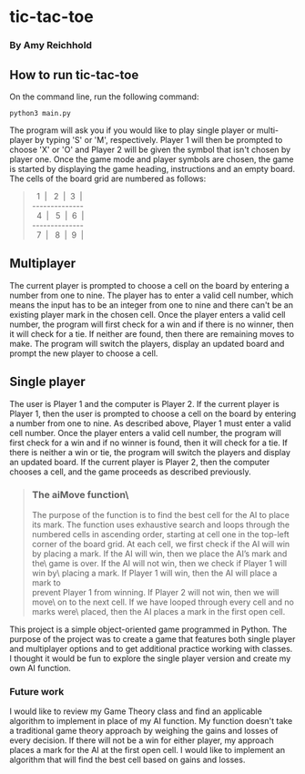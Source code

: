 # tic-tac-toe
### By Amy Reichhold

## How to run tic-tac-toe
On the command line, run the following command:
```
python3 main.py
```
The program will ask you if you would like to play single player or multi-
player by typing 'S' or 'M', respectively. Player 1 will then be prompted to 
choose 'X' or 'O' and Player 2 will be given the symbol that isn't chosen by 
player one. Once the game mode and player symbols are chosen, the game 
is started by displaying the game heading, instructions and an empty board.
The cells of the board grid are numbered as follows:
> &nbsp; 1 &nbsp;| &nbsp; 2 &nbsp;|&nbsp; 3 &nbsp;| \
> -------------- \
> &nbsp; 4 &nbsp;| &nbsp; 5 &nbsp;|&nbsp; 6 &nbsp;| \
> -------------- \
> &nbsp; 7 &nbsp;| &nbsp; 8 &nbsp;|&nbsp; 9 &nbsp;| 


## Multiplayer
The current player is prompted to choose a cell on the board by entering a
number from one to nine. The player has to enter a valid cell number, which
means the input has to be an integer from one to nine and there can't be an
existing player mark in the chosen cell. Once the player enters a valid cell
number, the program will first check for a win and if there is no winner, 
then it will check for a tie. If neither are found, then there are remaining 
moves to make. The program will switch the players, display an updated 
board and prompt the new player to choose a cell.


## Single player
The user is Player 1 and the computer is Player 2. If the current player is
Player 1, then the user is prompted to choose a cell on the board by entering 
a number from one to nine. As described above, Player 1 must enter a valid 
cell number. Once the player enters a valid cell number, the program will 
first check for a win and if no winner is found, then it will check for a tie.
If there is neither a win or tie, the program will switch the players and 
display an updated board. If the current player is Player 2, then the 
computer chooses a cell, and the game proceeds as described previously.
> ### The aiMove function\
> The purpose of the function is to find the best cell for the AI to place\
> its mark. The function uses exhaustive search and loops through the\
> numbered cells in ascending order, starting at cell one in the top-left\
> corner of the board grid. At each cell, we first check if the AI will win\
> by placing a mark. If the AI will win, then we place the AI’s mark and the\ 
> game is over. If the AI will not win, then we check if Player 1 will win by\ 
> placing a mark. If Player 1 will win, then the AI will place a mark to\
> prevent Player 1 from winning. If Player 2 will not win, then we will move\ 
> on to the next cell. If we have looped through every cell and no marks were\ 
> placed, then the AI places a mark in the first open cell.

This project is a simple object-oriented game programmed in Python. The 
purpose of the project was to create a game that features both single player 
and multiplayer options and to get additional practice working with classes. 
I thought it would be fun to explore the single player version and create my 
own AI function.


### Future work
I would like to review my Game Theory class and find an applicable algorithm
to implement in place of my AI function. My function doesn't take a traditional
game theory approach by weighing the gains and losses of every decision. If
there will not be a win for either player, my approach places a mark for the
AI at the first open cell. I would like to implement an algorithm that will
find the best cell based on gains and losses.

